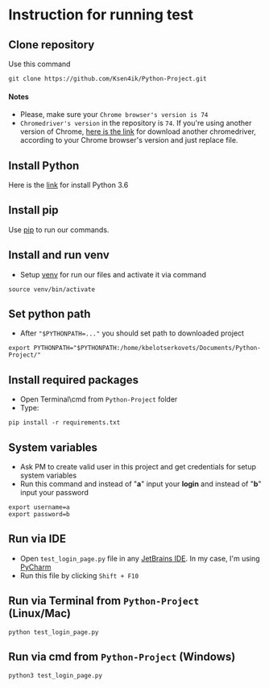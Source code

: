 # Instruction for running test 


## Clone repository

Use this command
```commandline
git clone https://github.com/Ksen4ik/Python-Project.git
```

#### Notes

- Please, make sure your ```Chrome browser's version is 74```
- ```Chromedriver's version``` in the repository is ```74```. If you're using another version of Chrome, [here is the link](http://chromedriver.chromium.org/) for download another chromedriver, according to your Chrome browser's version and just replace file.


## Install Python

Here is the [link](https://www.python.org/downloads/) for install Python 3.6


## Install pip

Use [pip](https://pip.pypa.io/en/latest/installing/) to run our commands. 

## Install and run venv
- Setup [venv](https://docs.python.org/3/library/venv.html) for run our files and activate it via command
```commandline
source venv/bin/activate
```

## Set python path

- After ```"$PYTHONPATH=..."``` you should set path to downloaded project

```commandline
export PYTHONPATH="$PYTHONPATH:/home/kbelotserkovets/Documents/Python-Project/"

```

## Install required packages

- Open Terminal\cmd from ```Python-Project``` folder
- Type:
```commandline
pip install -r requirements.txt
```

## System variables

- Ask PM to create valid user in this project and get credentials for setup system 
variables
- Run this command and instead of "**a**" input your **login** and instead of "**b**" input your password
```commandline
export username=a
export password=b
```



## Run via IDE

- Open ```test_login_page.py``` file in any [JetBrains IDE](https://www.jetbrains.com/). In my case, I'm using [PyCharm](https://www.jetbrains.com/pycharm/?fromMenu)
- Run this file by clicking ```Shift + F10```


## Run via Terminal  from ```Python-Project``` (Linux/Mac)

```commandline
python test_login_page.py 
```

## Run via cmd from ```Python-Project``` (Windows)

```commandline
python3 test_login_page.py
```






 